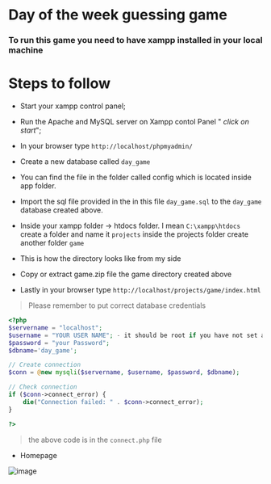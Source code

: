 # Day of the week guessing game

### To run this game you need to have xampp installed in your local machine

# Steps to follow

- Start your xampp control panel;

- Run the Apache and MySQL server on Xampp contol Panel " _click on start_";

- In your browser type `http://localhost/phpmyadmin/`

- Create a new database called `day_game`

- You can find the file in the folder called config which is located inside app folder.

- Import the sql file provided in the in this file `day_game.sql` to the `day_game` database created above.

- Inside your xampp folder -> htdocs folder. I mean `C:\xampp\htdocs` create a folder and name it `projects` inside the projects folder create another folder `game`
- This is how the directory looks like from my side

- Copy or extract game.zip file the game directory created above

- Lastly in your browser type `http://localhost/projects/game/index.html`

> Please remember to put correct database credentials

```php
<?php
$servername = "localhost";
$username = "YOUR USER NAME"; - it should be root if you have not set any
$password = "your Password";
$dbname='day_game';

// Create connection
$conn = @new mysqli($servername, $username, $password, $dbname);

// Check connection
if ($conn->connect_error) {
    die("Connection failed: " . $conn->connect_error);
}

?>
```

> the above code is in the `connect.php` file

- Homepage



![image](https://user-images.githubusercontent.com/19783928/169557953-e956c1aa-83b9-4195-aa7f-1ac7cd4b611d.png)


